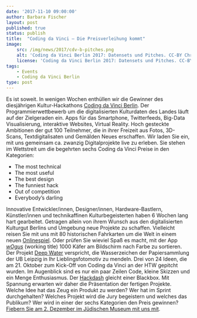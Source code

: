 ```yaml
---
date: '2017-11-10 09:00:00'
author: Barbara Fischer
layout: post
published: true
status: publish
title:  "Coding da Vinci – Die Preisverleihung kommt"
image:
    src: /img/news/2017/cdv-b-pitches.png
    alt: 'Coding da Vinci Berlin 2017: Datensets und Pitches. CC-BY Christoph Baierlipp'
    license: 'Coding da Vinci Berlin 2017: Datensets und Pitches. CC-BY Christoph Baierlipp'
tags:
    - Events
    - Coding da Vinci Berlin
type: post
---
```

Es ist soweit. In wenigen Wochen enthüllen wir die Gewinner des diesjährigen Kultur-Hackathons [Coding da Vinci Berlin](https://codingdavinci.de/events/berlin/). Der Programmierwettbewerb um die digitalisierten Kulturdaten des Landes läuft auf der Zielgeraden ein. Apps für das Smartphone, Twitterfeeds, Big-Data Visualisierung, interaktive Websites, Virtual Reality. Hoch gesteckte Ambitionen der gut 100 Teilnehmer, die in ihrer Freizeit aus Fotos, 3D-Scans, Textdigitalisaten und Gemälden Neues erschaffen. Wir laden Sie ein, mit uns gemeinsam ca. zwanzig Digitalprojekte live zu erleben. Sie stehen im Wettstreit um die begehrten sechs Coding da Vinci Preise in den Kategorien:

<ul>
	<li>The most technical</li>
	<li>The most useful</li>
	<li>The best design</li>
	<li>The funniest hack</li>
	<li>Out of competition</li>
	<li>Everybody’s darling</li>
</ul>

Innovative Entwickler/innen, Designer/innen, Hardware-Bastlern, Künstler/innen und technikaffinen Kulturbegeisterten haben 6 Wochen lang hart gearbeitet. Getragen allein von ihrem Wunsch aus den digitalisierten Kulturgut Berlins und Umgebung neue Projekte zu schaffen. Vielleicht reisen Sie mit uns mit 80 historischen Fahrkarten um die Welt in einem neuen [Onlinespiel](https://hackdash.org/projects/59eedf7887d0970a0e0a3d1d). Oder prüfen Sie wieviel Spaß es macht, mit der App [*wOgus*](https://hackdash.org/projects/59edb12387d0970a0e0a3cdb) (working title) 1000 Käfer am Bildschirm nach Farbe zu sortieren. Der Projekt [Deep Water](https://hackdash.org/projects/59ec5de487d0970a0e0a3c90) verspricht, die Wasserzeichen der Papiersammlung der UB Leipzig in Ihr Lieblingsfotomotiv zu mendeln. Drei von 24 Ideen, die am 21. Oktober zum Kick-Off von Coding da Vinci an der HTW gepitcht wurden. Im Augenblick sind es nur ein paar Zeilen Code, kleine Skizzen und ein Menge Enthusiasmus. Der [Hackdash](https://hackdash.org/dashboards/cdvb17) gleicht einer Blackbox. Mit Spannung erwarten wir daher die Präsentation der fertigen Projekte. Welche Idee hat das Zeug ein Produkt zu werden? Wer hat im Sprint durchgehalten? Welches Projekt wird die Jury begeistern und welches das Publikum? Wer wird in einer der sechs Kategorien den Preis gewinnen? [Fiebern Sie am 2. Dezember im Jüdischen Museum mit uns mit](https://ti.to/coding-da-vinci-berlin/2017-preisverleihung). 
